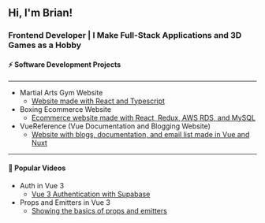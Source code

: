 ## Hi, I'm Brian!
### Frontend Developer | I Make Full-Stack Applications and 3D Games as a Hobby

#### ⚡ Software Development Projects
-----
- Martial Arts Gym Website
  - [Website made with React and Typescript](https://fitness-webkit.vercel.app/)
- Boxing Ecommerce Website
  - [Ecommerce website made with React, Redux, AWS RDS, and MySQL](https://title-boxing-store.vercel.app/#)
- VueReference (Vue Documentation and Blogging Website)
  - [Website with blogs, documentation, and email list made in Vue and Nuxt](https://vuereference.com/)
 -----
 #### 🌱 Popular Videos
 - Auth in Vue 3
   - [Vue 3 Authentication with Supabase](https://www.youtube.com/watch?v=TXaL_S0TDSg&t=904s)
- Props and Emitters in Vue 3
   - [Showing the basics of props and emitters](https://www.youtube.com/watch?v=VLQLd_Xy8Zc&t=41s)
<!--
**BrianDriscollCode/BrianDriscollCode** is a ✨ _special_ ✨ repository because its `README.md` (this file) appears on your GitHub profile.

Here are some ideas to get you started:

- 🔭 I’m currently working on ...
- 🌱 I’m currently learning ...
- 👯 I’m looking to collaborate on ...
- 🤔 I’m looking for help with ...
- 💬 Ask me about ...
- 📫 How to reach me: ...
- 😄 Pronouns: ...
- ⚡ Fun fact: ...
-->

